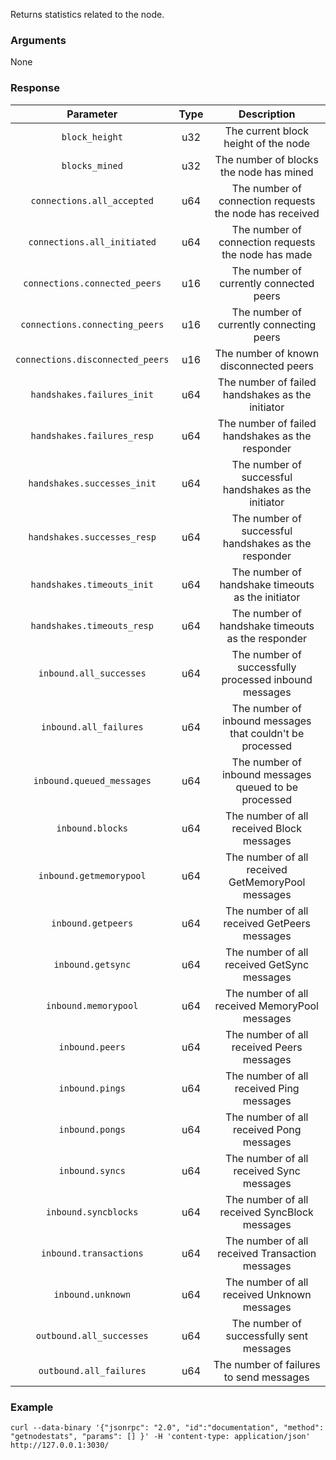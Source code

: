 Returns statistics related to the node.

### Arguments

None

### Response

|             Parameter            | Type |                         Description                       |
|:--------------------------------:|:----:|:---------------------------------------------------------:|
| `block_height`                   | u32  | The current block height of the node                      |
| `blocks_mined`                   | u32  | The number of blocks the node has mined                   |
| `connections.all_accepted`       | u64  | The number of connection requests the node has received   |
| `connections.all_initiated`      | u64  | The number of connection requests the node has made       |
| `connections.connected_peers`    | u16  | The number of currently connected peers                   |
| `connections.connecting_peers`   | u16  | The number of currently connecting peers                  |
| `connections.disconnected_peers` | u16  | The number of known disconnected peers                    |
| `handshakes.failures_init`       | u64  | The number of failed handshakes as the initiator          |
| `handshakes.failures_resp`       | u64  | The number of failed handshakes as the responder          |
| `handshakes.successes_init`      | u64  | The number of successful handshakes as the initiator      |
| `handshakes.successes_resp`      | u64  | The number of successful handshakes as the responder      |
| `handshakes.timeouts_init`       | u64  | The number of handshake timeouts as the initiator         |
| `handshakes.timeouts_resp`       | u64  | The number of handshake timeouts as the responder         |
| `inbound.all_successes`          | u64  | The number of successfully processed inbound messages     |
| `inbound.all_failures`           | u64  | The number of inbound messages that couldn't be processed |
| `inbound.queued_messages`        | u64  | The number of inbound messages queued to be processed     |
| `inbound.blocks`                 | u64  | The number of all received Block messages                 |
| `inbound.getmemorypool`          | u64  | The number of all received GetMemoryPool messages         |
| `inbound.getpeers`               | u64  | The number of all received GetPeers messages              |
| `inbound.getsync`                | u64  | The number of all received GetSync messages               |
| `inbound.memorypool`             | u64  | The number of all received MemoryPool messages            |
| `inbound.peers`                  | u64  | The number of all received Peers messages                 |
| `inbound.pings`                  | u64  | The number of all received Ping messages                  |
| `inbound.pongs`                  | u64  | The number of all received Pong messages                  |
| `inbound.syncs`                  | u64  | The number of all received Sync messages                  |
| `inbound.syncblocks`             | u64  | The number of all received SyncBlock messages             |
| `inbound.transactions`           | u64  | The number of all received Transaction messages           |
| `inbound.unknown`                | u64  | The number of all received Unknown messages               |
| `outbound.all_successes`         | u64  | The number of successfully sent messages                  |
| `outbound.all_failures`          | u64  | The number of failures to send messages                   |

### Example
```ignore
curl --data-binary '{"jsonrpc": "2.0", "id":"documentation", "method": "getnodestats", "params": [] }' -H 'content-type: application/json' http://127.0.0.1:3030/
```
